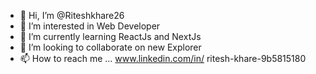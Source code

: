 - 👋 Hi, I’m @Riteshkhare26
- 👀 I’m interested in Web Developer
- 🌱 I’m currently learning ReactJs and NextJs
- 💞️ I’m looking to collaborate on new Explorer
- 📫 How to reach me ... www.linkedin.com/in/
ritesh-khare-9b5815180


<!---
Riteshkhare26/Riteshkhare26 is a ✨ special ✨ repository because its `README.md` (this file) appears on your GitHub profile.
You can click the Preview link to take a look at your changes.
--->
